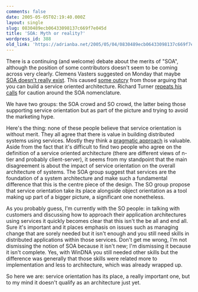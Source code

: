 ```yaml
---
comments: false
date: 2005-05-05T02:19:40.000Z
layout: single
slug: 0830489ecb06433098137c669f7e045d
title: 'SOA: Myth or reality?'
wordpress_id: 388
old_link: 'https://adrianba.net/2005/05/04/0830489ecb06433098137c669f7e045d/'
---
```

There is a continuing (and welcome) debate about the merits of
"SOA", although the position of some contributors doesn't seem to
be coming across very clearly. Clemens Vasters suggested on Monday
that maybe
[
SOA doesn't really exist](http://staff.newtelligence.net/clemensv/PermaLink,guid,535d4a96-2cc3-4306-8b56-9a96c7c6fa39.aspx). This caused
[some](http://udidahan.weblogs.us/archives/027854.html)[
outcry](http://www.pluralsight.com/blogs/johncj/archive/2005/05/02/7981.aspx) from those arguing that you can build a service oriented
architecture. Richard Turner
[
repeats](http://blogs.msdn.com/richardt/archive/2005/05/02/414026.aspx)[
his](http://blogs.msdn.com/richardt/archive/2005/05/03/414374.aspx)[
calls](http://blogs.msdn.com/richardt/archive/2005/05/04/414671.aspx) for caution around the SOA nomenclature.

We have two groups: the SOA crowd and SO crowd, the latter being
those supporting service orientation but as part of the picture and
trying to avoid the marketing hype.

Here's the thing: none of these people believe that service
orientation is without merit. They all agree that there is value in
building distributed systems using services. Mostly they think a
[
pragmatic approach](/2005/05/01/b0cd9d707dc742dda835b5bdf6f5ec32) is valuable. Aside from the fact that it's
difficult to find two people who agree on the definition of a
service oriented architecture (there are different views of n-tier
and probably client-server), it seems from my standpoint that the
main disagreement is about the impact of service orientation on the
overall architecture of systems. The SOA group suggest that
services are the foundation of a system architecture and make such
a fundamental difference that this is the centre piece of the
design. The SO group propose that service orientation take its
place alongside object orientation as a tool making up part of a
bigger picture, a significant one nonetheless.

As you probably guess, I'm currently with the SO people: in
talking with customers and discussing how to approach their
application architectures using services it quickly becomes clear
that this isn't the be all and end all. Sure it's important and it
places emphasis on issues such as managing change that are sorely
needed but it isn't enough and you still need skills in distributed
applications within those services. Don't get me wrong, I'm not
dismissing the notion of SOA because it isn't new; I'm dismissing
it because it isn't complete. Yes, with WinDNA you still needed
other skills but the difference was generally that those skills
were related more to implementation and less to architecture, which
was already wrapped up.

So here we are: service orientation has its place, a really
important one, but to my mind it doesn't qualify as an architecture
just yet.
